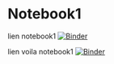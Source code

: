 # Notebook1

lien notebook1 [![Binder](https://mybinder.org/badge_logo.svg)](https://mybinder.org/v2/gh/drnbsrs/Notebook1/HEAD)


lien voila notebook1 [![Binder](https://mybinder.org/badge_logo.svg)](https://mybinder.org/v2/gh/drnbsrs/Notebook1/HEAD?urlpath=%2Fvoila%2Frender%2Fnotebook1.ipynb)
